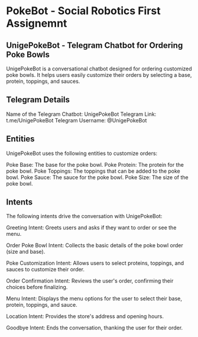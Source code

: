 # PokeBot - Social Robotics First Assignemnt

## UnigePokeBot - Telegram Chatbot for Ordering Poke Bowls
UnigePokeBot is a conversational chatbot designed for ordering customized poke bowls. It helps users easily customize their orders by selecting a base, protein, toppings, and sauces.

## Telegram Details
Name of the Telegram Chatbot: UnigePokeBot
Telegram Link: t.me/UnigePokeBot
Telegram Username: @UnigePokeBot
## Entities
UnigePokeBot uses the following entities to customize orders:

Poke Base: The base for the poke bowl.
Poke Protein: The protein for the poke bowl.
Poke Toppings: The toppings that can be added to the poke bowl.
Poke Sauce: The sauce for the poke bowl.
Poke Size: The size of the poke bowl.
## Intents
The following intents drive the conversation with UnigePokeBot:

Greeting Intent: Greets users and asks if they want to order or see the menu.

Order Poke Bowl Intent: Collects the basic details of the poke bowl order (size and base).

Poke Customization Intent: Allows users to select proteins, toppings, and sauces to customize their order.

Order Confirmation Intent: Reviews the user's order, confirming their choices before finalizing.

Menu Intent: Displays the menu options for the user to select their base, protein, toppings, and sauce.

Location Intent: Provides the store's address and opening hours.

Goodbye Intent: Ends the conversation, thanking the user for their order.
